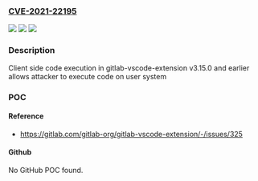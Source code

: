 ### [CVE-2021-22195](https://cve.mitre.org/cgi-bin/cvename.cgi?name=CVE-2021-22195)
![](https://img.shields.io/static/v1?label=Product&message=gitlab-vscode-extension&color=blue)
![](https://img.shields.io/static/v1?label=Version&message=n%2Fa&color=blue)
![](https://img.shields.io/static/v1?label=Vulnerability&message=Improper%20neutralization%20of%20special%20elements%20used%20in%20a%20command%20('command%20injection')%20in%20gitlab-vscode-extension&color=brighgreen)

### Description

Client side code execution in gitlab-vscode-extension v3.15.0 and earlier allows attacker to execute code on user system

### POC

#### Reference
- https://gitlab.com/gitlab-org/gitlab-vscode-extension/-/issues/325

#### Github
No GitHub POC found.

